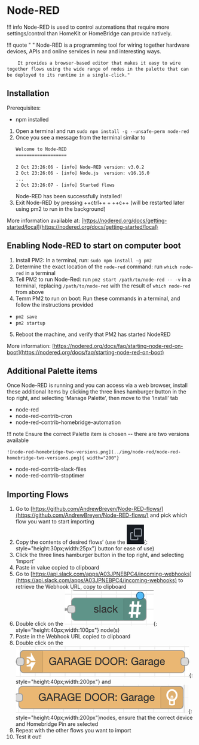 # Node-RED
!!! info
    Node-RED is used to control automations that require more settings/control than HomeKit or HomeBridge can provide natively. 

!!! quote " "
        Node-RED is a programming tool for wiring together hardware devices, APIs and online services in new and interesting ways.  
        
        It provides a browser-based editor that makes it easy to wire together flows using the wide range of nodes in the palette that can be deployed to its runtime in a single-click."

## Installation

<!-- DIRECTIONS FOR DOCKER INSTALL -- unsuccessful -->
<!-- Prerequisites:
- Docker Desktop installed

1. Create folder `/Users/Shared/nodered_data`
2. Add the created folder as a shared resource in Docker settings -> Resources -> File Sharing 
2. In a terminal, run:
    ````
    docker run --restart=always -it -p 1880:1880 -v /Users/Shared/nodered_data:/data --name mynodered nodered/node-red
    ````
3. Once you see a message from the terminal similar to
    ````
    Welcome to Node-RED
    ===================

    2 Oct 23:26:06 - [info] Node-RED version: v3.0.2
    2 Oct 23:26:06 - [info] Node.js  version: v16.16.0
    ...
    2 Oct 23:26:07 - [info] Started flows

    ````
    Node-RED has been successfully installed!
4. Open the web UI at  -->

<!-- LOCAL INSTALL -->

Prerequisites:

- npm installed

1. Open a terminal and run `sudo npm install -g --unsafe-perm node-red`
2. Once you see a message from the terminal similar to
    ````
    Welcome to Node-RED
    ===================

    2 Oct 23:26:06 - [info] Node-RED version: v3.0.2
    2 Oct 23:26:06 - [info] Node.js  version: v16.16.0
    ...
    2 Oct 23:26:07 - [info] Started flows

    ````
    Node-RED has been successfully installed!
3. Exit Node-RED by pressing ++ctrl++ + ++c++ (will be restarted later using pm2 to run in the background)

More information available at: [https://nodered.org/docs/getting-started/local](https://nodered.org/docs/getting-started/local)


## Enabling Node-RED to start on computer boot

1. Install PM2: In a terminal, run: `sudo npm install -g pm2`
2. Determine the exact location of the `node-red` command: run `which node-red` in a terminal
3. Tell PM2 to run Node-Red: run `pm2 start /path/to/node-red -- -v` in a terminal, replacing `/path/to/node-red` with the result of `which node-red` from above
4. Temm PM2 to run on boot: Run these commands in a terminal, and follow the instructions provided
- `pm2 save`
- `pm2 startup`
5. Reboot the machine, and verify that PM2 has started NodeRED 

More information: [https://nodered.org/docs/faq/starting-node-red-on-boot](https://nodered.org/docs/faq/starting-node-red-on-boot)

## Additional Palette items
Once Node-RED is running and you can access via a web browser, install these additional items by clicking the three lines hamburger button in the top right, and selecting ‘Manage Palette’, then move to the ‘Install’ tab

- node-red
- node-red-contrib-cron
- node-red-contrib-homebridge-automation

!!! note
    Ensure the correct Palette item is chosen -- there are two versions available

    ![node-red-homebridge-two-versions.png](../img/node-red/node-red-homebridge-two-versions.png){ width="200"}

- node-red-contrib-slack-files
- node-red-contrib-stoptimer

## Importing Flows
1. Go to [https://github.com/AndrewBreyen/Node-RED-flows/](https://github.com/AndrewBreyen/Node-RED-flows/) and pick which flow you want to start importing
2. Copy the contents of desired flows’ (use the ![node-red-copy-paste-squares.png](../img/node-red/node-red-copy-paste-squares.png){: style="height:30px;width:25px"} button for ease of use)
3. Click the three lines hamburger button in the top right, and selecting ‘Import’
4. Paste in value copied to clipboard
5. Go to [https://api.slack.com/apps/A03JPNEBPC4/incoming-webhooks](https://api.slack.com/apps/A03JPNEBPC4/incoming-webhooks) to retrieve the Webhook URL, copy to clipboard
6. Double click on the ![node-red-copy-paste-squares.png](../img/node-red/node-red-slack-node.png){: style="height:40px;width:100px"} node(s)
7. Paste in the Webhook URL copied to clipboard
8. Double click on the ![node-red-garage-door-node-1.png](../img/node-red/node-red-garage-door-node-1.png){: style="height:40px;width:200px"} and ![node-red-garage-door-node-2.png](../img/node-red/node-red-garage-door-node-2.png){: style="height:40px;width:200px"}nodes, ensure that the correct device and Homebridge Pin are selected
9. Repeat with the other flows you want to import
10. Test it out!
